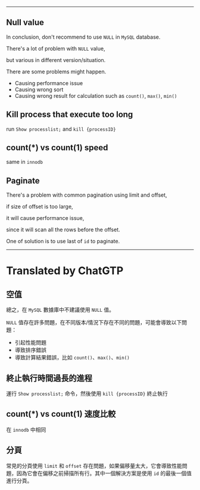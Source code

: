 <!--HugoNoteFlag-->

---

## Null value

In conclusion, don't recommend to use `NULL` in `MySQL` database.

There's a lot of problem with `NULL` value,

but various in different version/situation.

There are some problems might happen.


* Causing performance issue
* Causing wrong sort
* Causing wrong result for calculation such as `count()`, `max()`, `min()`

## Kill process that execute too long

run `Show processlist;` and `kill {processID}`

## count(*) vs count(1) speed

same in `innodb`

## Paginate

There's a problem with common pagination using limit and offset,

if size of offset is too large,

it will cause performance issue,

since it will scan all the rows before the offset.

One of solution is to use last of `id` to paginate.





---

<!--HugoNoteZhFlag-->

# Translated by ChatGTP

## 空值

總之，在 `MySQL` 數據庫中不建議使用 `NULL` 值。

`NULL` 值存在許多問題，在不同版本/情況下存在不同的問題，可能會導致以下問題：

* 引起性能問題
* 導致排序錯誤
* 導致計算結果錯誤，比如 `count()`、`max()`、`min()`

## 終止執行時間過長的進程

運行 `Show processlist;` 命令，然後使用 `kill {processID}` 終止執行

## count(*) vs count(1) 速度比較

在 `innodb` 中相同

## 分頁

常見的分頁使用 `limit` 和 `offset` 存在問題，如果偏移量太大，它會導致性能問題，因為它會在偏移之前掃描所有行。其中一個解決方案是使用 `id` 的最後一個值進行分頁。